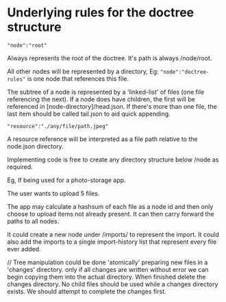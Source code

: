 # Underlying rules for the doctree structure

```
"node":"root"
```
Always represents the root of the doctree. It's path is always /node/root.

All other nodes will be represented by a directory, Eg: `"node":"doctree-rules"` is one node that references this file.

The subtree of a node is represented by a 'linked-list' of files (one file referencing the next). If a node does have children, the first will be referenced in [node-directory]/head.json.
If there's more than one file, the last item should be called tail.json to aid quick appending.

```
"resource":"./any/file/path.jpeg"
```
A resource reference will be interpreted as a file path relative to the node.json directory.

Implementing code is free to create any directory structure below /node as required.


Eg, If being used for a photo-storage app.

The user wants to upload 5 files.

The app may calculate a hashsum of each file as a node id and then only choose to
upload items not already present. It can then carry forward the paths to all nodes.

It could create a new node under /imports/ to represent the import. It could also
add the imports to a single import-history list that represent every file ever added.

// Tree manipulation could be done 'atomically' preparing new files in a 'changes' directory.
only if all changes are written without error we can begin copying them into the actual directory.
When finished delete the changes directory. No child files should be used while a changes directory exists.
We should attempt to complete the changes first.
